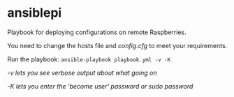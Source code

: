 # ansiblepi
Playbook for deploying configurations on remote Raspberries.

You need to change the hosts file and *config.cfg* to meet your requirements.

Run the playbook:
	`ansible-playbook playbook.yml -v -K`

*-v lets you see verbose output about what going on*

*-K lets you enter the 'become user' password or *sudo* password*
